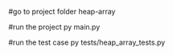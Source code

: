 

#go to project folder heap-array

#run the project
py main.py

#run the test case
py tests/heap_array_tests.py
